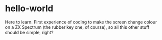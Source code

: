 # hello-world

Here to learn.  First experience of coding to make the screen change colour on a ZX Spectrum (the rubber key one, of course), so all this other stuff should be simple, right?
